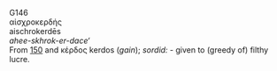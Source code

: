 <body>
  <p>G146<br>  αἰσχροκερδής  <br> aischrokerdēs  <br><i>ahee-skhrok-er-dace‘ </i><br>From <a href="g0150.htm">150</a> and   κέρδος    kerdos   (<i>gain</i>); <i>sordid:</i> - given to (greedy of) filthy lucre.<br></p>
 </body>